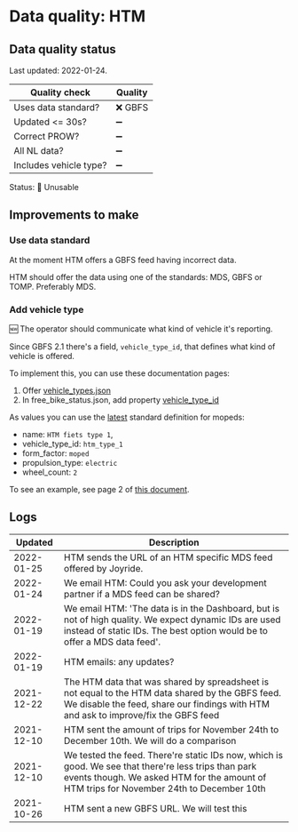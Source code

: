 # Data quality: HTM

## Data quality status

Last updated: 2022-01-24.

| **Quality check**           | **Quality**
| --                          | --          |
| Uses data standard?         | ❌ GBFS
| Updated <= 30s?             | ➖
| Correct PROW?               | ➖
| All NL data?                | ➖
| Includes vehicle type?      | ➖

Status: 🔴 Unusable

## Improvements to make

### Use data standard

At the moment HTM offers a GBFS feed having incorrect data.

HTM should offer the data using one of the standards: MDS, GBFS or TOMP. Preferably MDS.

### Add vehicle type

🆕 The operator should communicate what kind of vehicle it's reporting. 

Since GBFS 2.1 there's a field, `vehicle_type_id`, that defines what kind of vehicle is offered.

To implement this, you can use these documentation pages: 

1. Offer [vehicle_types.json](https://github.com/NABSA/gbfs/blob/master/gbfs.md#vehicle_typesjson-added-in-v21)
2. In free_bike_status.json, add property [vehicle_type_id](https://github.com/NABSA/gbfs/blob/master/gbfs.md#free_bike_statusjson)

As values you can use the [latest](https://github.com/NABSA/gbfs/pull/370) standard definition for mopeds:

- name: `HTM fiets type 1`,
- vehicle_type_id: `htm_type_1`
- form_factor: `moped`
- propulsion_type: `electric`
- wheel_count: `2`

To see an example, see page 2 of [this document](https://docs.google.com/document/d/1P_oDBnFvr9qzo0_5YbnrCDYptFQV9ZUOJGfi8ACD1GE/edit?usp=sharing).


## Logs

| Updated    | Description
| ----       | ---
| 2022-01-25 | HTM sends the URL of an HTM specific MDS feed offered by Joyride.
| 2022-01-24 | We email HTM: Could you ask your development partner if a MDS feed can be shared?
| 2022-01-19 | We email HTM: 'The data is in the Dashboard, but is not of high quality. We expect dynamic IDs are used instead of static IDs. The best option would be to offer a MDS data feed'.
| 2022-01-19 | HTM emails: any updates?
| 2021-12-22 | The HTM data that was shared by spreadsheet is not equal to the HTM data shared by the GBFS feed. We disable the feed, share our findings with HTM and ask to improve/fix the GBFS feed
| 2021-12-10 | HTM sent the amount of trips for November 24th to December 10th. We will do a comparison
| 2021-12-10 | We tested the feed. There're static IDs now, which is good. We see that there're less trips than park events though. We asked HTM for the amount of HTM trips for November 24th to December 10th
| 2021-10-26 | HTM sent a new GBFS URL. We will test this
